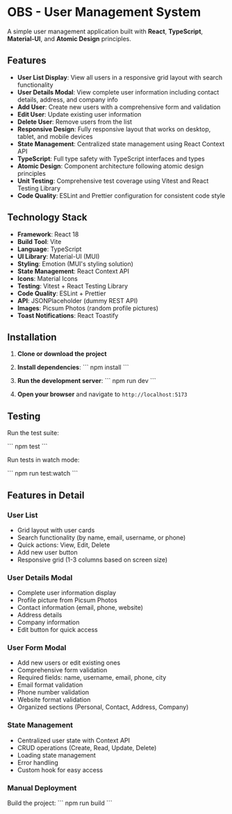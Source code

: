 # OBS - User Management System

A simple user management application built with **React**, **TypeScript**, **Material-UI**, and **Atomic Design** principles.

##  Features

- **User List Display**: View all users in a responsive grid layout with search functionality
- **User Details Modal**: View complete user information including contact details, address, and company info
- **Add User**: Create new users with a comprehensive form and validation
- **Edit User**: Update existing user information
- **Delete User**: Remove users from the list
- **Responsive Design**: Fully responsive layout that works on desktop, tablet, and mobile devices
- **State Management**: Centralized state management using React Context API
- **TypeScript**: Full type safety with TypeScript interfaces and types
- **Atomic Design**: Component architecture following atomic design principles
- **Unit Testing**: Comprehensive test coverage using Vitest and React Testing Library
- **Code Quality**: ESLint and Prettier configuration for consistent code style


##  Technology Stack

- **Framework**: React 18
- **Build Tool**: Vite
- **Language**: TypeScript
- **UI Library**: Material-UI (MUI)
- **Styling**: Emotion (MUI's styling solution)
- **State Management**: React Context API
- **Icons**: Material Icons
- **Testing**: Vitest + React Testing Library
- **Code Quality**: ESLint + Prettier
- **API**: JSONPlaceholder (dummy REST API)
- **Images**: Picsum Photos (random profile pictures)
- **Toast Notifications**: React Toastify

##  Installation

1. **Clone or download the project**

2. **Install dependencies**:
   \`\`\`
   npm install
   \`\`\`

3. **Run the development server**:
   \`\`\`
   npm run dev
   \`\`\`

4. **Open your browser** and navigate to `http://localhost:5173`

##  Testing

Run the test suite:

\`\`\`
npm test
\`\`\`

Run tests in watch mode:

\`\`\`
npm run test:watch
\`\`\`



##  Features in Detail

### User List
- Grid layout with user cards
- Search functionality (by name, email, username, or phone)
- Quick actions: View, Edit, Delete
- Add new user button
- Responsive grid (1-3 columns based on screen size)

### User Details Modal
- Complete user information display
- Profile picture from Picsum Photos
- Contact information (email, phone, website)
- Address details
- Company information
- Edit button for quick access

### User Form Modal
- Add new users or edit existing ones
- Comprehensive form validation
- Required fields: name, username, email, phone, city
- Email format validation
- Phone number validation
- Website format validation
- Organized sections (Personal, Contact, Address, Company)

### State Management
- Centralized user state with Context API
- CRUD operations (Create, Read, Update, Delete)
- Loading state management
- Error handling
- Custom hook for easy access



### Manual Deployment

Build the project:
\`\`\`
npm run build
\`\`\`



